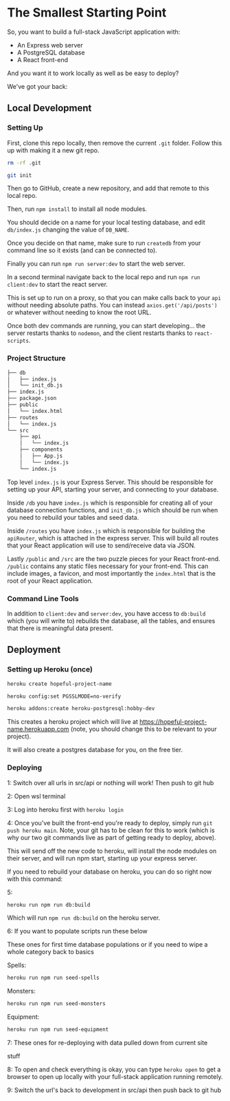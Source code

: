 # The Smallest Starting Point

So, you want to build a full-stack JavaScript application with:

- An Express web server
- A PostgreSQL database
- A React front-end

And you want it to work locally as well as be easy to deploy?

We've got your back:

## Local Development

### Setting Up

First, clone this repo locally, then remove the current `.git` folder. Follow this up with making it a new git repo.

```bash
rm -rf .git

git init
```

Then go to GitHub, create a new repository, and add that remote to this local repo.

Then, run `npm install` to install all node modules.

You should decide on a name for your local testing database, and edit `db/index.js` changing the value of `DB_NAME`.

Once you decide on that name, make sure to run `createdb` from your command line so it exists (and can be connected to).

Finally you can run `npm run server:dev` to start the web server.

In a second terminal navigate back to the local repo and run `npm run client:dev` to start the react server.

This is set up to run on a proxy, so that you can make calls back to your `api` without needing absolute paths. You can instead `axios.get('/api/posts')` or whatever without needing to know the root URL.

Once both dev commands are running, you can start developing... the server restarts thanks to `nodemon`, and the client restarts thanks to `react-scripts`.

### Project Structure

```bash
├── db
│   ├── index.js
│   └── init_db.js
├── index.js
├── package.json
├── public
│   └── index.html
├── routes
│   └── index.js
└── src
    ├── api
    │   └── index.js
    ├── components
    │   ├── App.js
    │   └── index.js
    └── index.js
```

Top level `index.js` is your Express Server. This should be responsible for setting up your API, starting your server, and connecting to your database.

Inside `/db` you have `index.js` which is responsible for creating all of your database connection functions, and `init_db.js` which should be run when you need to rebuild your tables and seed data.

Inside `/routes` you have `index.js` which is responsible for building the `apiRouter`, which is attached in the express server. This will build all routes that your React application will use to send/receive data via JSON.

Lastly `/public` and `/src` are the two puzzle pieces for your React front-end. `/public` contains any static files necessary for your front-end. This can include images, a favicon, and most importantly the `index.html` that is the root of your React application.

### Command Line Tools

In addition to `client:dev` and `server:dev`, you have access to `db:build` which (you will write to) rebuilds the database, all the tables, and ensures that there is meaningful data present.

## Deployment

### Setting up Heroku (once)

```bash
heroku create hopeful-project-name

heroku config:set PGSSLMODE=no-verify

heroku addons:create heroku-postgresql:hobby-dev
```

This creates a heroku project which will live at https://hopeful-project-name.herokuapp.com (note, you should change this to be relevant to your project).

It will also create a postgres database for you, on the free tier.

### Deploying

1: Switch over all urls in src/api or nothing will work! Then push to git hub

2: Open wsl terminal

3: Log into heroku first with `heroku login`

4: Once you've built the front-end you're ready to deploy, simply run `git push heroku main`. Note, your git has to be clean for this to work (which is why our two git commands live as part of getting ready to deploy, above).

This will send off the new code to heroku, will install the node modules on their server, and will run npm start, starting up your express server.

If you need to rebuild your database on heroku, you can do so right now with this command:

5:

```bash
heroku run npm run db:build
```

Which will run `npm run db:build` on the heroku server.

6:
If you want to populate scripts run these below

These ones for first time database populations or if you need to wipe a whole category back to basics

Spells:

```bash
heroku run npm run seed-spells
```

Monsters:

```bash
heroku run npm run seed-monsters
```

Equipment:

```bash
heroku run npm run seed-equipment
```

7:
These ones for re-deploying with data pulled down from current site

stuff

8: To open and check everything is okay, you can type `heroku open` to get a browser to open up locally with your full-stack application running remotely.

9: Switch the url's back to development in src/api then push back to git hub
